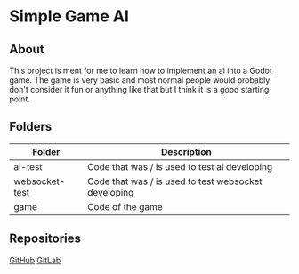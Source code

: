 # Simple Game AI

## About

This project is ment for me to learn how to implement an ai into a Godot game. The game is very basic and most normal people would probably don't consider it fun or anything like that but I think it is a good starting point.

## Folders

| Folder         | Description                                          |
| -------------- | ---------------------------------------------------- |
| ai-test        | Code that was / is used to test ai developing        |
| websocket-test | Code that was / is used to test websocket developing |
| game           | Code of the game                                     |

## Repositories

[GitHub](https://github.com/SturmEnte/simple-game-ai)
[GitLab](https://gitlab.com/SturmEnte/simple-game-ai)
